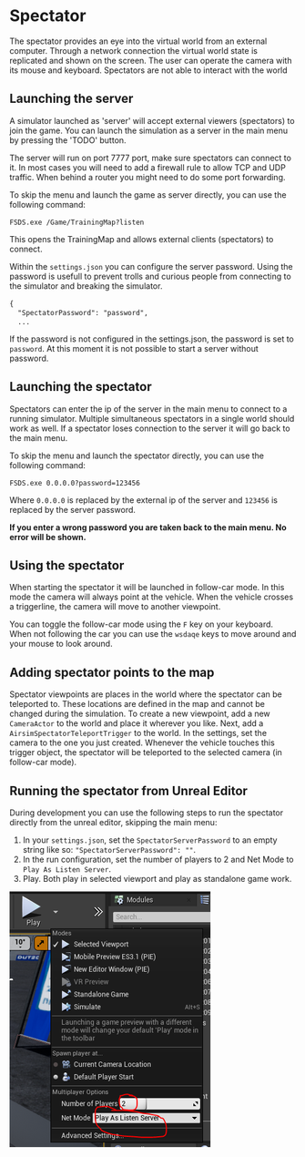 # Spectator
The spectator provides an eye into the virtual world from an external computer.
Through a network connection the virtual world state is replicated and shown on the screen.
The user can operate the camera with its mouse and keyboard.
Spectators are not able to interact with the world

## Launching the server

A simulator launched as 'server' will accept external viewers (spectators) to join the game.
You can launch the simulation as a server in the main menu by pressing the 'TODO' button.

The server will run on port 7777 port, make sure spectators can connect to it.
In most cases you will need to add a firewall rule to allow TCP and UDP traffic.
When behind a router you might need to do some port forwarding.

To skip the menu and launch the game as server directly, you can use the following command:

```
FSDS.exe /Game/TrainingMap?listen
```
This opens the TrainingMap and allows external clients (spectators) to connect.

Within the `settings.json` you can configure the server password.
Using the password is usefull to prevent trolls and curious people from connecting to the simulator and breaking the simulator.

```
{
  "SpectatorPassword": "password",
  ...
```
If the password is not configured in the settings.json, the password is set to `password`.
At this moment it is not possible to start a server without password.

## Launching the spectator
Spectators can enter the ip of the server in the main menu to connect to a running simulator.
Multiple simultaneous spectators in a single world should work as well.
If a spectator loses connection to the server it will go back to the main menu.

To skip the menu and launch the spectator directly, you can use the following command:

```
FSDS.exe 0.0.0.0?password=123456
```
Where `0.0.0.0` is replaced by the external ip of the server and `123456` is replaced by the server password.

**If you enter a wrong password you are taken back to the main menu. No error will be shown.**

## Using the spectator

When starting the spectator it will be launched in follow-car mode.
In this mode the camera will always point at the vehicle.
When the vehicle crosses a triggerline, the camera will move to another viewpoint.

You can toggle the follow-car mode using the `F` key on your keyboard.
When not following the car you can use the `wsdaqe` keys to move around and your mouse to look around.

## Adding spectator points to the map
Spectator viewpoints are places in the world where the spectator can be teleported to.
These locations are defined in the map and cannot be changed during the simulation.
To create a new viewpoint, add a new `CameraActor` to the world and place it wherever you like.
Next, add a `AirsimSpectatorTeleportTrigger` to the world.
In the settings, set the camera to the one you just created.
Whenever the vehicle touches this trigger object, the spectator will be teleported to the selected camera (in follow-car mode).

## Running the spectator from Unreal Editor
During development you can use the following steps to run the spectator directly from the unreal editor, skipping the main menu:

1. In your `settings.json`, set the `SpectatorServerPassword` to an empty string like so: `"SpectatorServerPassword": ""`.
2. In the run configuration, set the number of players to 2 and Net Mode to `Play As Listen Server`.
3. Play. Both play in selected viewport and play as standalone game work.

![spectator from editor](images/spectator-from-editor.png)

